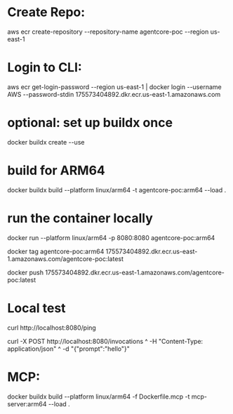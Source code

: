 # Create Repo:
aws ecr create-repository --repository-name agentcore-poc --region us-east-1

# Login to CLI:
aws ecr get-login-password --region us-east-1 | docker login --username AWS --password-stdin 175573404892.dkr.ecr.us-east-1.amazonaws.com

# optional: set up buildx once
docker buildx create --use

# build for ARM64
docker buildx build --platform linux/arm64 -t agentcore-poc:arm64 --load .

# run the container locally
docker run --platform linux/arm64 -p 8080:8080 agentcore-poc:arm64

docker tag agentcore-poc:arm64 175573404892.dkr.ecr.us-east-1.amazonaws.com/agentcore-poc:latest

docker push 175573404892.dkr.ecr.us-east-1.amazonaws.com/agentcore-poc:latest


# Local test
curl http://localhost:8080/ping


curl -X POST http://localhost:8080/invocations ^
  -H "Content-Type: application/json" ^
  -d "{\"prompt\":\"hello\"}"





# MCP:
docker buildx build --platform linux/arm64 -f Dockerfile.mcp -t mcp-server:arm64 --load .

